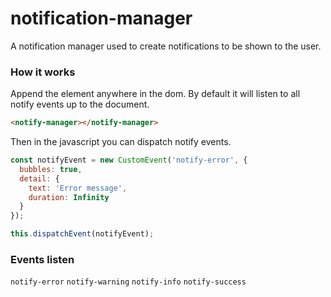 # notification-manager

A notification manager used to create notifications to be shown to the user.

### How it works

Append the <notify-manager> element anywhere in the dom.
By default it will listen to all notify events up to the document.

```html
<notify-manager></notify-manager>
```

Then in the javascript you can dispatch notify events.

```js
const notifyEvent = new CustomEvent('notify-error', {
  bubbles: true,
  detail: {
    text: 'Error message',
    duration: Infinity
  }
});

this.dispatchEvent(notifyEvent);
```

### Events listen

`notify-error`
`notify-warning`
`notify-info`
`notify-success`